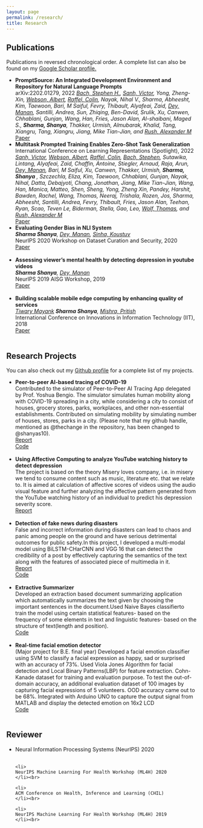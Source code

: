 ```yaml
---
layout: page
permalink: /research/
title: Research
---
```



<h2>Publications</h2>
Publications in reversed chronological order. A complete list can also be found on my <a href = "https://scholar.google.com/citations?user=ypCFnQ8AAAAJ&hl=">Google Scholar profile.</a>
<ul>
	<li>
	<b>PromptSource: An Integrated Development Environment and Repository for Natural Language Prompts</b><br>
	arXiv:2202.01279, 2022
	<i><a href = "http://cs.brown.edu/people/sbach/">Bach, Stephen H.</a>, <a href="https://scholar.google.fr/citations?user=6STg_7IAAAAJ&hl=fr">Sanh, Victor</a>, Yong, Zheng-Xin, <a href = "https://representation.ai/">Webson, Albert</a>, <a href = "https://colinraffel.com/">Raffel, Colin</a>, Nayak, Nihal V., Sharma, Abheesht, Kim, Taewoon, Bari, M Saiful, Fevry, Thibault, Alyafeai, Zaid,  <a href = "https://in.linkedin.com/in/manandey">Dey, Manan</a>, Santilli, Andrea, Sun, Zhiqing, Ben-David, Srulik, Xu, Canwen, Chhablani, Gunjan, Wang, Han, Fries, Jason Alan, Al-shaibani, Maged S., <b>Sharma, Shanya</b>, Thakker, Urmish, Almubarak, Khalid, Tang, Xiangru, Tang, Xiangru, Jiang, Mike Tian-Jian, and <a href = "http://rush-nlp.com/">Rush, Alexander M</a></i><br>
	<a href = "https://arxiv.org/abs/2202.01279"><div class="color-button">Paper</div></a>
	</li>
	<li>
	<b>Multitask Prompted Training Enables Zero-Shot Task Generalization</b><br>
	International Conference on Learning Representations (Spotlight), 2022
	<i><a href="https://scholar.google.fr/citations?user=6STg_7IAAAAJ&hl=fr">Sanh, Victor</a>, <a href = "https://representation.ai/">Webson, Albert</a>, <a href = "https://colinraffel.com/">Raffel, Colin</a>, <a href = "http://cs.brown.edu/people/sbach/">Bach, Stephen</a>, Sutawika, Lintang, Alyafeai, Zaid, Chaffin, Antoine, Stiegler, Arnaud, Raja, Arun,  <a href = "https://in.linkedin.com/in/manandey">Dey, Manan</a>, Bari, M Saiful, Xu, Canwen, Thakker, Urmish, <b>Sharma, Shanya</b> , Szczechla, Eliza, Kim, Taewoon, Chhablani, Gunjan, Nayak, Nihal, Datta, Debajyoti, Chang, Jonathan, Jiang, Mike Tian-Jian, Wang, Han, Manica, Matteo, Shen, Sheng, Yong, Zheng Xin, Pandey, Harshit, Bawden, Rachel, Wang, Thomas, Neeraj, Trishala, Rozen, Jos, Sharma, Abheesht, Santilli, Andrea, Fevry, Thibault, Fries, Jason Alan, Teehan, Ryan, Scao, Teven Le, Biderman, Stella, Gao, Leo, <a href="https://thomwolf.io/">Wolf, Thomas</a>, and <a href = "http://rush-nlp.com/">Rush, Alexander M</a></i><br>
	<a href = "https://openreview.net/forum?id=9Vrb9D0WI4"><div class="color-button">Paper</div></a>
	</li>
	<li>
		<b>Evaluating Gender Bias in NLI System</b><br>
		<i><b>Sharma Shanya</b>, <a href = "https://in.linkedin.com/in/manandey">Dey, Manan</a>, <a href = "https://www.cs.mcgill.ca/~ksinha4/">Sinha, Koustuv</a></i><br>
		NeurIPS 2020 Workshop on Dataset Curation and Security, 2020<br>
        <!-- Gender-bias stereotypes have recently raised significant ethical concerns in natural language processing. However, progress in detection and evaluation of gender-bias in natural language understanding through inference is limited and requires further investigation. In this work, we propose an evaluation methodology to measure these biases by constructing a challenge task which involves pairing gender neutral premise against gender-specific hypothesis. We use our challenge task to investigate state-of-the-art NLI models on the presence of gender stereotypes using occupations. Our findings suggest that three models (BERT, RoBERTa, BART) trained on MNLI and SNLI datasets are significantly prone to gender-induced prediction errors. We also find that debiasing techniques such as augmenting the training dataset to ensure a gender-balanced dataset can help reduce such bias in certain cases. <br> -->
		<a href="https://arxiv.org/pdf/2105.05541"><div class="color-button">Paper</div></a>
	</li><br>
	<li>
		<b>Assessing viewer’s mental health by detecting depression in youtube videos</b><br>
		<i><b>Sharma Shanya</b>, <a href = "https://in.linkedin.com/in/manandey">Dey, Manan</a></i><br>
		 NeurIPS 2019 AISG Workshop, 2019<br>
		<!-- Depression is one of the most prevalent mental health issues around the world, proving to be one
        of the leading causes of suicide and placing large economic burdens on families and society. In
        this paper, we develop and test the efficacy of machine learning techniques applied to the content of
        YouTube videos captured through their transcripts and determine if the videos are depressive or have a
        depressing trigger. Our model can detect depressive videos with an accuracy of 83%. We also introduce
        a real-life evaluation technique to validate our classification based on the comments posted on a video
        by calculating the CES-D scores of the comments. This work conforms greatly with UN Sustainable
        Goal of ensuring Good Health and Well Being with major conformity with section UN SDG 3.4.<br> -->
		<a href="https://arxiv.org/pdf/2008.07280"><div class="color-button">Paper</div></a>
	</li><br>
	<li>
		<b>Building scalable mobile edge computing by enhancing quality of services</b><br>
		<i><a href = "https://scholar.google.co.in/citations?user=xtMDCsQAAAAJ&hl">Tiwary Mayank</a> <b>Sharma Shanya</b>, <a href = "https://scholar.google.co.in/citations?user=Tjmnc3sAAAAJ&hl">Mishra, Pritish</a></i><br>
		 International Conference on Innovations in Information Technology (IIT), 2018<br>
         <!-- With the new computing archutecture supported by Mobile Edge Computing (MEC) brings services to the physical proximity of end users, resource rich mobile devices such as smartphones can now offer computational services to another smartphones. Leveraging the computational resources from mobile cloudlet clusters the availability of mobile nodes is the most important attribute. The effect of movement of mobile devices in real life scenarios has not been captured reliably. This work focuses on improving the Quality of Service (QoS) by considering the effect of mobility deviation. This paper presents an dynamic pricing model which calculates the deviation of the contributors and optimises the price depending on the demand-supply curve. Finally, the proposed scheme is simulated in NS3 environment and is compared with existing schemes to validate the performance of proposed scheme. We observe that there is a proposed steep increase in overall utility in terms of response time and resource utilization with the proposed scheme.<br> -->
		<a href="https://ieeexplore.ieee.org/abstract/document/8605955"><div class="color-button">Paper</div></a>
	</li><br>
</ul>

<h2>Research Projects</h2>
You can also check out my <a href="https://github.com/shanyas10">Github profile</a> for a complete list of my projects.
<ul>
	<li>
		<b>Peer-to-peer AI-based tracing of COVID-19</b><br>
		Contributed to the simulator of Peer-to-Peer AI Tracing App delegated by Prof. Yoshua Bengio. The simulator simulates human mobility along with COVID-19 spreading in a city, while considering a city to consist of houses, grocery stores, parks, workplaces, and other non-essential establishments. Contributed on simulating mobility by simulating number of houses, stores, parks in a city. (Please note that my github handle, mentioned as @thechange in the repository, has been changed to @shanyas10).<br>
		<a href="https://mila.quebec/wp-content/uploads/2020/05/COVI-whitepaper-V1.pdf"><div class="color-button">Report</div></a>
		<a href="https://github.com/pg2455/covid_p2p_simulation"><div class="color-button">Code</div></a>
	</li><br>
	<li>
		<b>Using Affective Computing to analyze YouTube watching history to detect depression</b><br>
		The project is based on the theory Misery loves company, i.e. in misery we tend to consume content such as music, literature etc. that we relate to. It is aimed at calculation of affective scores of videos using the audio visual feature and further analyzing the affective pattern generated from the YouTube watching history of an individual to predict his depression severity score.<br>
		<a href="http://thechange.tech/"><div class="color-button">Report</div></a>
	</li><br>
	<li>
		<b>Detection of fake news during disasters</b><br>
		False and incorrect information during disasters can lead to chaos and panic among people on the ground and have serious detrimental outcomes for public safety.In this project, I developed a multi-modal model using BiLSTM-CHarCNN and VGG 16 that can detect the credibility of a post by effectively capturing the semantics of the text along with the features of associated piece of multimedia in it.<br>
		<a href="https://github.com/shanyas10/Fake-News-Detection/blob/master/Paper.pdf"><div class="color-button">Report</div></a><a href="https://github.com/shanyas10/Fake-News-Detection"><div class="color-button">Code</div></a>
	</li><br>
	<li>
		<b>Extractive Summarizer</b><br>
		Developed an extraction based document summarizing application which automatically summarizes the text given by choosing the important sentences in the document.Used Naive Bayes classifierto train the model using certain statistical features- based on the frequency of some elements in text and linguistic features- based on the structure of text(length and position).<br>
		<a href="https://github.com/shanyas10/SUMA-The-Summarizer"><div class="color-button">Code</div></a>
	</li><br>
	<li>
		<b>Real-time facial emotion detector</b><br>
		(Major project for B.E. final year)
		Developed a facial emotion classifier using SVM to classify a facial expression as happy, sad or surprised with an accuracy of 73%. Used Viola Jones Algorithm for facial detection and Local Binary Patterns(LBP) for feature extraction. Cohn-Kanade dataset for training and evaluation purpose. To test the out-of-domain accuracy, an additional evaluation dataset of 100 images by capturing facial expressions of 5 volunteers. OOD accuracy came out to be 68%. Integrated with Arduino UNO to capture the output signal from MATLAB and display the detected emotion on 16x2 LCD<br>
		<a href="https://github.com/shanyas10/SUMA-The-Summarizer"><div class="color-button">Code</div></a>
	</li><br>
</ul>

<h2>Reviewer</h2>
<ul>
	<li>
	Neural Information Processing Systems (NeurIPS) 2020
	</li><br>
	
	<li>
	NeurIPS Machine Learning For Health Workshop (ML4H) 2020
	</li><br>

	<li>
	ACM Conference on Health, Inference and Learning (CHIL)
	</li><br>
	
	<li>
	NeurIPS Machine Learning For Health Workshop (ML4H) 2019
	</li><br>
</ul>
<!-- <h2>Research Implementations</h2>
<ul>
	<li>
		<b>Title #1</b>: Brief description of this research implementation.<br>
		<a href=""><div class="color-button">paper</div></a><a href=""><div class="color-button">report</div></a><a href=""><div class="color-button">code</div></a>
	</li><br>
	<li>
		<b>Title #2</b>: Brief description of this research implementation.<br>
		<a href=""><div class="color-button">paper</div></a><a href=""><div class="color-button">report</div></a><a href=""><div class="color-button">code</div></a>
	</li><br>
</ul> -->